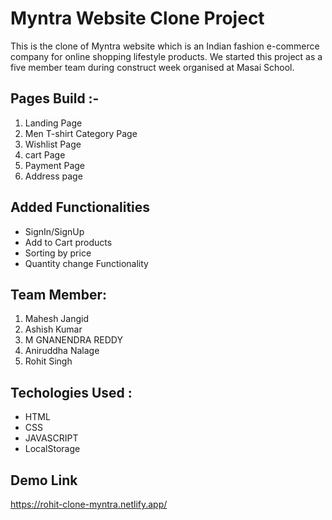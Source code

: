# Myntra Website Clone Project

This is the clone of Myntra website which is an Indian fashion e-commerce company for online shopping lifestyle products. We started this project as a five member team during construct week organised at Masai School.


## Pages Build :-

1. Landing Page
3. Men T-shirt Category Page 
4. Wishlist Page
5. cart Page
6. Payment Page
7. Address page

## Added Functionalities

* SignIn/SignUp
* Add to Cart products
* Sorting by price
* Quantity change Functionality

## Team Member:

1. Mahesh Jangid
2. Ashish Kumar
3. M GNANENDRA REDDY
4. Aniruddha Nalage
5. Rohit Singh

## Techologies Used :

* HTML
* CSS
* JAVASCRIPT
* LocalStorage

## Demo Link

https://rohit-clone-myntra.netlify.app/

